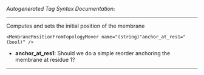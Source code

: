 _Autogenerated Tag Syntax Documentation:_

---
Computes and sets the initial position of the membrane

```
<MembranePositionFromTopologyMover name="(string)"anchor_at_res1="(bool)" />
```

-   **anchor_at_res1**: Should we do a simple reorder anchoring the membrane at residue 1?

---
